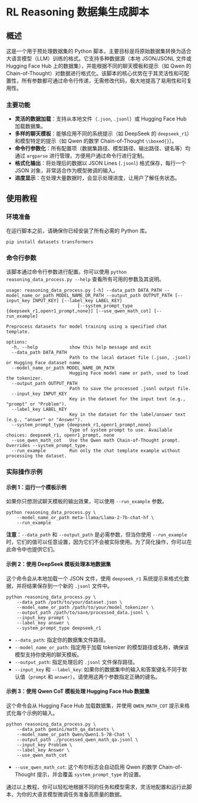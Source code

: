 # RL Reasoning 数据集生成脚本

## 概述

这是一个用于预处理数据集的 Python 脚本，主要目标是将原始数据集转换为适合大语言模型（LLM）训练的格式。它支持多种数据源（本地 JSON/JSONL 文件或 Hugging Face Hub 上的数据集），并能根据不同的聊天模板和提示（如 Qwen 的 Chain-of-Thought）对数据进行格式化。该脚本的核心优势在于其灵活性和可配置性，所有参数都可通过命令行传递，无需修改代码，极大地提高了易用性和可复用性。

### 主要功能

- **灵活的数据加载**：支持从本地文件（`.json`, `.jsonl`）或 Hugging Face Hub 加载数据集。
- **多样的聊天模板**：能够应用不同的系统提示（如 DeepSeek 的 `deepseek_r1`）和模型特定的提示（如 Qwen 的数学 Chain-of-Thought `\\boxed{}`）。
- **命令行参数化**：所有配置项（数据集路径、模型路径、输出路径、键名等）均通过 `argparse` 进行管理，方便用户通过命令行进行定制。
- **格式化输出**：将处理后的数据以 JSON Lines (`.jsonl`) 格式保存，每行一个 JSON 对象，非常适合作为模型微调的输入。
- **进度显示**：在处理大量数据时，会显示处理进度，让用户了解任务状态。

## 使用教程

### 环境准备

在运行脚本之前，请确保你已经安装了所有必需的 Python 库。

```shell
pip install datasets transformers
```

### 命令行参数

该脚本通过命令行参数进行配置。你可以使用 `python reasoning_data_process.py --help` 查看所有可用的参数及其说明。

```shell
usage: reasoning_data_process.py [-h] --data_path DATA_PATH --model_name_or_path MODEL_NAME_OR_PATH --output_path OUTPUT_PATH [--input_key INPUT_KEY] [--label_key LABEL_KEY]
                           [--system_prompt_type {deepseek_r1,openr1_prompt,none}] [--use_qwen_math_cot] [--run_example]

Preprocess datasets for model training using a specified chat template.

options:
  -h, --help            show this help message and exit
  --data_path DATA_PATH
                        Path to the local dataset file (.json, .jsonl) or Hugging Face dataset name.
  --model_name_or_path MODEL_NAME_OR_PATH
                        Hugging Face model name or path, used to load the tokenizer.
  --output_path OUTPUT_PATH
                        Path to save the processed .jsonl output file.
  --input_key INPUT_KEY
                        Key in the dataset for the input text (e.g., "prompt" or "Problem").
  --label_key LABEL_KEY
                        Key in the dataset for the label/answer text (e.g., "answer" or "Answer").
  --system_prompt_type {deepseek_r1,openr1_prompt,none}
                        Type of system prompt to use. Available choices: deepseek_r1, openr1_prompt, none
  --use_qwen_math_cot   Use the Qwen math Chain-of-Thought prompt. Overrides --system_prompt_type.
  --run_example         Run only the chat template example without processing the dataset.
```

### 实际操作示例

#### 示例 1：运行一个模板示例

如果你只想测试聊天模板的输出效果，可以使用 `--run_example` 参数。

```shell
python reasoning_data_process.py \
    --model_name_or_path meta-llama/Llama-2-7b-chat-hf \
    --run_example
```

**注意**：`--data_path` 和 `--output_path` 是必需参数，但当你使用 `--run_example` 时，它们的值可以任意设置，因为它们不会被实际使用。为了简化操作，你可以在此命令中也提供它们。

#### 示例 2：使用 DeepSeek 模板处理本地数据集

这个命令会从本地加载一个 JSON 文件，使用 `deepseek_r1` 系统提示来格式化数据，并将结果保存到一个新的 `.jsonl` 文件中。

```shell
python reasoning_data_process.py \
    --data_path /path/to/your/dataset.json \
    --model_name_or_path /path/to/your/model_tokenizer \
    --output_path /path/to/save/processed_data.jsonl \
    --input_key prompt \
    --label_key answer \
    --system_prompt_type deepseek_r1
```

- `--data_path`: 指定你的数据集文件路径。
- `--model_name_or_path`: 指定用于加载 tokenizer 的模型路径或名称，确保该模型支持你使用的聊天模板。
- `--output_path`: 指定处理后的 `.jsonl` 文件保存路径。
- `--input_key` 和 `--label_key`: 如果你的数据集中的输入和答案键名不同于默认值（`prompt` 和 `answer`），请使用这两个参数指定正确的键名。

#### 示例 3：使用 Qwen CoT 模板处理 Hugging Face Hub 数据集

这个命令会从 Hugging Face Hub 加载数据集，并使用 `QWEN_MATH_COT` 提示来格式化每个示例的输入。

```shell
python reasoning_data_process.py \
    --data_path gemini/math_qa_datasets \
    --model_name_or_path Qwen/Qwen1.5-7B-Chat \
    --output_path ./processed_qwen_math_qa.jsonl \
    --input_key Problem \
    --label_key Answer \
    --use_qwen_math_cot
```

- `--use_qwen_math_cot`: 这个布尔标志会自动启用 Qwen 的数学 Chain-of-Thought 提示，并会覆盖 `system_prompt_type` 的设置。

通过以上教程，你可以轻松地根据不同的任务和模型需求，灵活地配置和运行此脚本，为你的大语言模型微调任务准备高质量的数据。